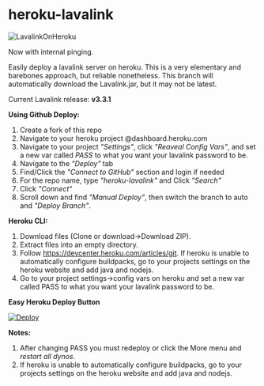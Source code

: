 # heroku-lavalink

![LavalinkOnHeroku](https://socialify.git.ci/IamTheRealSami/LavalinkOnHeroku/image?description=1&font=Source%20Code%20Pro&forks=1&issues=1&language=1&owner=1&pattern=Formal%20Invitation&pulls=1&stargazers=1&theme=Dark)

Now with internal pinging.

Easily deploy a lavalink server on heroku.
This is a very elementary and barebones approach, but reliable nonetheless.
This branch will automatically download the Lavalink.jar, but it may not be latest.

Current Lavalink release: **v3.3.1**

**Using Github Deploy:**
1. Create a fork of this repo
2. Navigate to your heroku project @dashboard.heroku.com
3. Navigate to your project *"Settings"*, click *"Reaveal Config Vars"*, and set a new var called *PASS* to what you want your lavalink password to be.
4. Navigate to the *"Deploy"* tab
5. Find/Click the *"Connect to GitHub"* section and login if needed
6. For the repo name, type *"heroku-lavalink"* and Click *"Search"*
7. Click *"Connect"* 
8. Scroll down and find *"Manual Deploy"*, then switch the branch to auto and *"Deploy Branch"*.

**Heroku CLI:**
1. Download files (Clone or download->Download ZIP).
2. Extract files into an empty directory.
3. Follow https://devcenter.heroku.com/articles/git.
If heroku is unable to automatically configure buildpacks, go to your projects settings on the heroku website and add java and nodejs.
4. Go to your project settings->config vars on heroku and set a new var called PASS to what you want your lavalink password to be.

**Easy Heroku Deploy Button**

[![Deploy](https://www.herokucdn.com/deploy/button.svg)](https://heroku.com/deploy?template=https://github.com/IamTheRealSami/LavalinkOnHeroku/tree/auto)

**Notes:** 
1. After changing PASS you must redeploy or click the More menu and *restart all dynos*.
2. If heroku is unable to automatically configure buildpacks, go to your projects settings on the heroku website and add java and nodejs.

